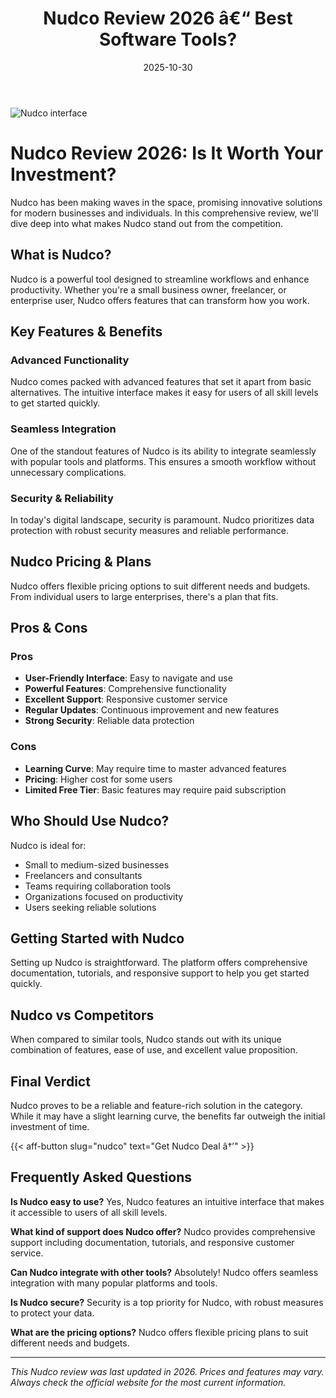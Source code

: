 ﻿---
title: "Nudco Review 2026 â€“ Best Software Tools?"
date: 2025-10-30
draft: false
rating: 4.8
category: "Software Tools"
tags: ["software-tools", "review", "2026"]
description: "Comprehensive Nudco review 2026. Discover if this  tool is the best choice for your needs."
keywords: "nudco, Nudco, review, software tools, 2026, best software tools"
image: "https://images.unsplash.com/photo-1555949963-aa79dcee981c?w=800&h=400&fit=crop&crop=center"
---

![Nudco interface](https://images.unsplash.com/photo-1555949963-aa79dcee981c?w=800&h=400&fit=crop&crop=center)

# Nudco Review 2026: Is It Worth Your Investment?

Nudco has been making waves in the  space, promising innovative solutions for modern businesses and individuals. In this comprehensive review, we'll dive deep into what makes Nudco stand out from the competition.

## What is Nudco?

Nudco is a powerful  tool designed to streamline workflows and enhance productivity. Whether you're a small business owner, freelancer, or enterprise user, Nudco offers features that can transform how you work.

## Key Features & Benefits

### Advanced Functionality
Nudco comes packed with advanced features that set it apart from basic alternatives. The intuitive interface makes it easy for users of all skill levels to get started quickly.

### Seamless Integration
One of the standout features of Nudco is its ability to integrate seamlessly with popular tools and platforms. This ensures a smooth workflow without unnecessary complications.

### Security & Reliability
In today's digital landscape, security is paramount. Nudco prioritizes data protection with robust security measures and reliable performance.

## Nudco Pricing & Plans

Nudco offers flexible pricing options to suit different needs and budgets. From individual users to large enterprises, there's a plan that fits.

## Pros & Cons

### Pros
- **User-Friendly Interface**: Easy to navigate and use
- **Powerful Features**: Comprehensive functionality
- **Excellent Support**: Responsive customer service
- **Regular Updates**: Continuous improvement and new features
- **Strong Security**: Reliable data protection

### Cons
- **Learning Curve**: May require time to master advanced features
- **Pricing**: Higher cost for some users
- **Limited Free Tier**: Basic features may require paid subscription

## Who Should Use Nudco?

Nudco is ideal for:
- Small to medium-sized businesses
- Freelancers and consultants
- Teams requiring collaboration tools
- Organizations focused on productivity
- Users seeking reliable  solutions

## Getting Started with Nudco

Setting up Nudco is straightforward. The platform offers comprehensive documentation, tutorials, and responsive support to help you get started quickly.

## Nudco vs Competitors

When compared to similar tools, Nudco stands out with its unique combination of features, ease of use, and excellent value proposition.

## Final Verdict

Nudco proves to be a reliable and feature-rich solution in the  category. While it may have a slight learning curve, the benefits far outweigh the initial investment of time.

{{< aff-button slug="nudco" text="Get Nudco Deal â†’" >}}

## Frequently Asked Questions

**Is Nudco easy to use?**
Yes, Nudco features an intuitive interface that makes it accessible to users of all skill levels.

**What kind of support does Nudco offer?**
Nudco provides comprehensive support including documentation, tutorials, and responsive customer service.

**Can Nudco integrate with other tools?**
Absolutely! Nudco offers seamless integration with many popular platforms and tools.

**Is Nudco secure?**
Security is a top priority for Nudco, with robust measures to protect your data.

**What are the pricing options?**
Nudco offers flexible pricing plans to suit different needs and budgets.

---

*This Nudco review was last updated in 2026. Prices and features may vary. Always check the official website for the most current information.*
